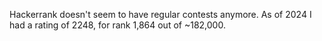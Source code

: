 Hackerrank doesn't seem to have regular contests anymore. As of 2024 I had a rating of 2248, for rank 1,864 out of ~182,000.
